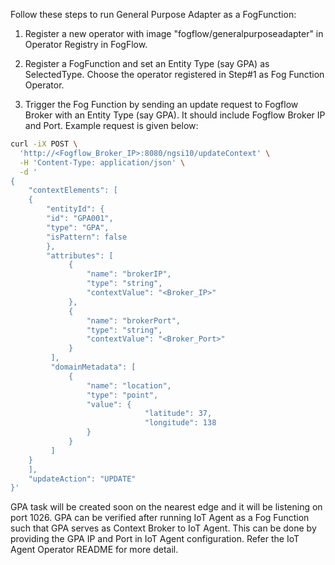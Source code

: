 Follow these steps to run General Purpose Adapter as a FogFunction:

1. Register a new operator with image "fogflow/generalpurposeadapter" in Operator Registry in FogFlow.

2. Register a FogFunction and set an Entity Type (say GPA) as SelectedType. Choose the operator registered in Step#1 as Fog Function Operator.

3. Trigger the Fog Function by sending an update request to Fogflow Broker with an Entity Type (say GPA). It should include Fogflow Broker IP and Port. Example request is given below:

```bash
curl -iX POST \
  'http://<Fogflow_Broker_IP>:8080/ngsi10/updateContext' \
  -H 'Content-Type: application/json' \
  -d '
{
    "contextElements": [
    {
        "entityId": {
        "id": "GPA001",
        "type": "GPA",
        "isPattern": false
        },
        "attributes": [
             {
                 "name": "brokerIP",
                 "type": "string",
                 "contextValue": "<Broker_IP>"
             },
             {
                 "name": "brokerPort",
                 "type": "string",
                 "contextValue": "<Broker_Port>"
             }
         ],
         "domainMetadata": [
             {
                 "name": "location",
                 "type": "point",
                 "value": {
                              "latitude": 37,
                              "longitude": 138
                 }
             }
         ]
    }
    ],
    "updateAction": "UPDATE"
}'
```

GPA task will be created soon on the nearest edge and it will be listening on port 1026. GPA can be verified after running IoT Agent as a Fog Function such that GPA serves as Context Broker to IoT Agent. This can be done by providing the GPA IP and Port in IoT Agent configuration. Refer the IoT Agent Operator README for more detail.
